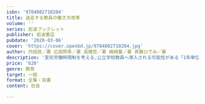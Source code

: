 ```yaml
---
isbn: '9784002710204'
title: 迷走する教員の働き方改革
volume: ''
series: 岩波ブックレット
publisher: 岩波書店
pubdate: '2020-03-06'
cover: 'https://cover.openbd.jp/9784002710204.jpg'
author: 内田良／著 広田照幸／著 高橋哲／著 嶋崎量／著 斉藤ひでみ／著
description: '変形労働時間制を考える,公立学校教員へ導入される可能性がある「1年単位の変形労働時間制」の問題点を様々な視点から論じる．'
price: '620'
genre: 教育
target: 一般
format: 全集・双書
content: 社会

---
```

